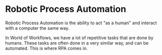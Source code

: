 # Robotic Process Automation
Robotic Process Automation is the ability to act "as a human" and interact with a computer the same way.

In World of Workflows, we have a lot of repetitive tasks that are done by humans. These tasks are often done in a very similar way, and can be automated. This is where RPA comes in.

